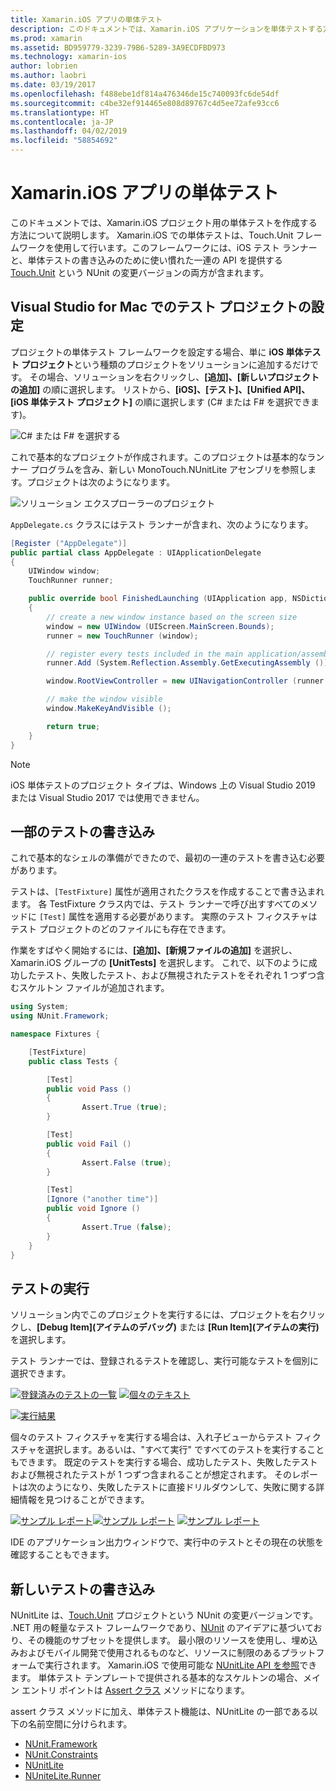 ```yaml
---
title: Xamarin.iOS アプリの単体テスト
description: このドキュメントでは、Xamarin.iOS アプリケーションを単体テストする方法の概要を示します。 単体テスト プロジェクトの作成、テストの書き込み、テストの実行方法について説明します。
ms.prod: xamarin
ms.assetid: BD959779-3239-79B6-5289-3A9ECDFBD973
ms.technology: xamarin-ios
author: lobrien
ms.author: laobri
ms.date: 03/19/2017
ms.openlocfilehash: f488ebe1df814a476346de15c740093fc6de54df
ms.sourcegitcommit: c4be32ef914465e808d89767c4d5ee72afe93cc6
ms.translationtype: HT
ms.contentlocale: ja-JP
ms.lasthandoff: 04/02/2019
ms.locfileid: "58854692"
---
```

# <a name="unit-testing-xamarinios-apps"></a>Xamarin.iOS アプリの単体テスト

このドキュメントでは、Xamarin.iOS プロジェクト用の単体テストを作成する方法について説明します。
Xamarin.iOS での単体テストは、Touch.Unit フレームワークを使用して行います。このフレームワークには、iOS テスト ランナーと、単体テストの書き込みのために使い慣れた一連の API を提供する [Touch.Unit](https://github.com/xamarin/Touch.Unit) という NUnit の変更バージョンの両方が含まれます。

## <a name="setting-up-a-test-project-in-visual-studio-for-mac"></a>Visual Studio for Mac でのテスト プロジェクトの設定

プロジェクトの単体テスト フレームワークを設定する場合、単に **iOS 単体テスト プロジェクト**という種類のプロジェクトをソリューションに追加するだけです。 その場合、ソリューションを右クリックし、**[追加]、[新しいプロジェクトの追加]** の順に選択します。 リストから、**[iOS]、[テスト]、[Unified API]、[iOS 単体テスト プロジェクト]** の順に選択します (C# または F# を選択できます)。

![](touch.unit-images/00.png "C# または F# を選択する")

これで基本的なプロジェクトが作成されます。このプロジェクトは基本的なランナー プログラムを含み、新しい MonoTouch.NUnitLite アセンブリを参照します。プロジェクトは次のようになります。

![](touch.unit-images/01.png "ソリューション エクスプローラーのプロジェクト")

`AppDelegate.cs` クラスにはテスト ランナーが含まれ、次のようになります。

```csharp
[Register ("AppDelegate")]
public partial class AppDelegate : UIApplicationDelegate
{
    UIWindow window;
    TouchRunner runner;

    public override bool FinishedLaunching (UIApplication app, NSDictionary options)
    {
        // create a new window instance based on the screen size
        window = new UIWindow (UIScreen.MainScreen.Bounds);
        runner = new TouchRunner (window);

        // register every tests included in the main application/assembly
        runner.Add (System.Reflection.Assembly.GetExecutingAssembly ());

        window.RootViewController = new UINavigationController (runner.GetViewController ());

        // make the window visible
        window.MakeKeyAndVisible ();

        return true;
    }
}
```

> [!NOTE]
> iOS 単体テストのプロジェクト タイプは、Windows 上の Visual Studio 2019 または Visual Studio 2017 では使用できません。

## <a name="writing-some-tests"></a>一部のテストの書き込み

これで基本的なシェルの準備ができたので、最初の一連のテストを書き込む必要があります。

テストは、`[TestFixture]` 属性が適用されたクラスを作成することで書き込まれます。 各 TestFixture クラス内では、テスト ランナーで呼び出すすべてのメソッドに `[Test]` 属性を適用する必要があります。 実際のテスト フィクスチャはテスト プロジェクトのどのファイルにも存在できます。

作業をすばやく開始するには、**[追加]、[新規ファイルの追加]** を選択し、Xamarin.iOS グループの **[UnitTests]** を選択します。 これで、以下のように成功したテスト、失敗したテスト、および無視されたテストをそれぞれ 1 つずつ含むスケルトン ファイルが追加されます。

```csharp
using System;
using NUnit.Framework;

namespace Fixtures {

    [TestFixture]
    public class Tests {

        [Test]
        public void Pass ()
        {
                Assert.True (true);
        }

        [Test]
        public void Fail ()
        {
                Assert.False (true);
        }

        [Test]
        [Ignore ("another time")]
        public void Ignore ()
        {
                Assert.True (false);
        }
    }
}
```

## <a name="running-your-tests"></a>テストの実行

ソリューション内でこのプロジェクトを実行するには、プロジェクトを右クリックし、**[Debug Item]\(アイテムのデバッグ\)** または **[Run Item]\(アイテムの実行\)** を選択します。

テスト ランナーでは、登録されるテストを確認し、実行可能なテストを個別に選択できます。

[![](touch.unit-images/02-sml.png "登録済みのテストの一覧")](touch.unit-images/02.png#lightbox) 
[![](touch.unit-images/03-sml.png "個々のテキスト")](touch.unit-images/03.png#lightbox) 

[![](touch.unit-images/04-sml.png "実行結果")](touch.unit-images/04.png#lightbox)

個々のテスト フィクスチャを実行する場合は、入れ子ビューからテスト フィクスチャを選択します。あるいは、"すべて実行" ですべてのテストを実行することもできます。 既定のテストを実行する場合、成功したテスト、失敗したテストおよび無視されたテストが 1 つずつ含まれることが想定されます。 そのレポートは次のようになり、失敗したテストに直接ドリルダウンして、失敗に関する詳細情報を見つけることができます。

[![](touch.unit-images/05-sml.png "サンプル レポート")](touch.unit-images/05.png#lightbox)[![](touch.unit-images/06-sml.png "サンプル レポート")](touch.unit-images/06.png#lightbox) [![](touch.unit-images/07-sml.png "サンプル レポート")](touch.unit-images/07.png#lightbox)

IDE のアプリケーション出力ウィンドウで、実行中のテストとその現在の状態を確認することもできます。

## <a name="writing-new-tests"></a>新しいテストの書き込み

NUnitLite は、[Touch.Unit](https://github.com/xamarin/Touch.Unit) プロジェクトという NUnit の変更バージョンです。 .NET 用の軽量なテスト フレームワークであり、[NUnit](http://nunit.com/) のアイデアに基づいており、その機能のサブセットを提供します。
最小限のリソースを使用し、埋め込みおよびモバイル開発で使用されるものなど、リソースに制限のあるプラットフォームで実行されます。 Xamarin.iOS で使用可能な [NUnitLite API を参照](https://developer.xamarin.com/api/namespace/NUnitLite/)できます。 単体テスト テンプレートで提供される基本的なスケルトンの場合、メイン エントリ ポイントは [Assert クラス](https://developer.xamarin.com/api/type/NUnit.Framework.Assert/) メソッドになります。

assert クラス メソッドに加え、単体テスト機能は、NUnitLite の一部である以下の名前空間に分けられます。

- [NUnit.Framework](https://developer.xamarin.com/api/namespace/NUnit.Framework/)
- [NUnit.Constraints](https://developer.xamarin.com/api/namespace/NUnit.Framework.Constraints/)
- [NUnitLite](https://developer.xamarin.com/api/namespace/NUnitLite/)
- [NUniteLite.Runner](https://developer.xamarin.com/api/namespace/NUnitLite.Runner/)
